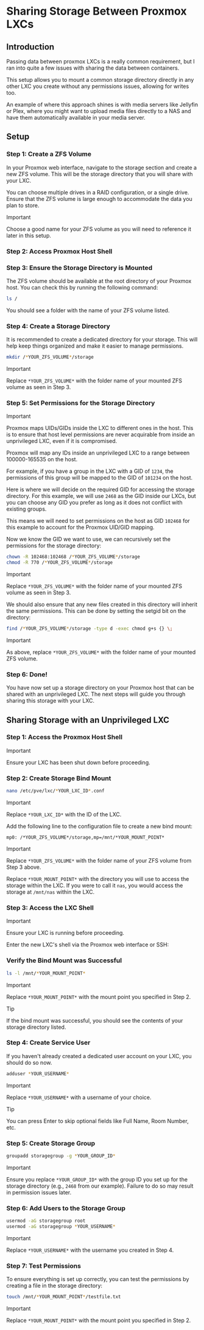 # Sharing Storage Between Proxmox LXCs

## Introduction

Passing data between proxmox LXCs is a really common requirement, but I ran into quite a few issues with sharing the data between containers.

This setup allows you to mount a common storage directory directly in any other LXC you create without any permissions issues, allowing for writes too.

An example of where this approach shines is with media servers like Jellyfin or Plex, where you might want to upload media files directly to a NAS and have them automatically available in your media server.

## Setup

### Step 1: Create a ZFS Volume
In your Proxmox web interface, navigate to the storage section and create a new ZFS volume. This will be the storage directory that you will share with your LXC.

You can choose multiple drives in a RAID configuration, or a single drive. Ensure that the ZFS volume is large enough to accommodate the data you plan to store.

> [!IMPORTANT]
> Choose a good name for your ZFS volume as you will need to reference it later in this setup.

### Step 2: Access Proxmox Host Shell

### Step 3: Ensure the Storage Directory is Mounted

The ZFS volume should be available at the root directory of your Proxmox host. You can check this by running the following command:

```bash
ls /
```

You should see a folder with the name of your ZFS volume listed.

### Step 4: Create a Storage Directory
It is recommended to create a dedicated directory for your storage. This will help keep things organized and make it easier to manage permissions.

```bash
mkdir /*YOUR_ZFS_VOLUME*/storage
```
> [!IMPORTANT]
> Replace `*YOUR_ZFS_VOLUME*` with the folder name of your mounted ZFS volume as seen in Step 3.

### Step 5: Set Permissions for the Storage Directory

> [!IMPORTANT]
> Proxmox maps UIDs/GIDs inside the LXC to different ones in the host. This is to ensure that host level permissions are never acquirable from inside an unprivileged LXC, even if it is compromised.
>
> Proxmox will map any IDs inside an unprivileged LXC to a range between 100000-165535 on the host.
>
> For example, if you have a group in the LXC with a GID of `1234`, the permissions of this group will be mapped to the GID of `101234` on the host.

Here is where we will decide on the required GID for accessing the storage directory. For this example, we will use `2468` as the GID inside our LXCs, but you can choose any GID you prefer as long as it does not conflict with existing groups.

This means we will need to set permissions on the host as GID `102468` for this example to account for the Proxmox UID/GID mapping.

Now we know the GID we want to use, we can recursively set the permissions for the storage directory:
```bash
chown -R 102468:102468 /*YOUR_ZFS_VOLUME*/storage
chmod -R 770 /*YOUR_ZFS_VOLUME*/storage
```

> [!IMPORTANT]
> Replace `*YOUR_ZFS_VOLUME*` with the folder name of your mounted ZFS volume as seen in Step 3.

We should also ensure that any new files created in this directory will inherit the same permissions. This can be done by setting the setgid bit on the directory:

```bash
find /*YOUR_ZFS_VOLUME*/storage -type d -exec chmod g+s {} \;
```
> [!IMPORTANT]
> As above, replace `*YOUR_ZFS_VOLUME*` with the folder name of your mounted ZFS volume.

### Step 6: Done!
You have now set up a storage directory on your Proxmox host that can be shared with an unprivileged LXC. The next steps will guide you through sharing this storage with your LXC.

## Sharing Storage with an Unprivileged LXC

### Step 1: Access the Proxmox Host Shell
> [!IMPORTANT]
> Ensure your LXC has been shut down before proceeding.

### Step 2: Create Storage Bind Mount

```bash
nano /etc/pve/lxc/*YOUR_LXC_ID*.conf
```
> [!IMPORTANT]
> Replace `*YOUR_LXC_ID*` with the ID of the LXC.

Add the following line to the configuration file to create a new bind mount:

```plaintext
mp0: /*YOUR_ZFS_VOLUME*/storage,mp=/mnt/*YOUR_MOUNT_POINT*
```
> [!IMPORTANT]
> Replace `*YOUR_ZFS_VOLUME*` with the folder name of your ZFS volume from Step 3 above.
>
> Replace `*YOUR_MOUNT_POINT*` with the directory you will use to access the storage within the LXC. If you were to call it `nas`, you would access the storage at `/mnt/nas` within the LXC.

### Step 3: Access the LXC Shell
> [!IMPORTANT]
> Ensure your LXC is running before proceeding.

Enter the new LXC's shell via the Proxmox web interface or SSH:

### Verify the Bind Mount was Successful
```bash
ls -l /mnt/*YOUR_MOUNT_POINT*
```
> [!IMPORTANT]
> Replace `*YOUR_MOUNT_POINT*` with the mount point you specified in Step 2.

> [!TIP]
> If the bind mount was successful, you should see the contents of your storage directory listed.

### Step 4: Create Service User

If you haven't already created a dedicated user account on your LXC, you should do so now.

```bash
adduser *YOUR_USERNAME*
```
> [!IMPORTANT]
> Replace `*YOUR_USERNAME*` with a username of your choice.

> [!TIP]
> You can press Enter to skip optional fields like Full Name, Room Number, etc.

### Step 5: Create Storage Group
```bash
groupadd storagegroup -g *YOUR_GROUP_ID*
```
> [!IMPORTANT]  
> Ensure you replace `*YOUR_GROUP_ID*` with the group ID you set up for the storage directory (e.g., `2468` from our example). Failure to do so may result in permission issues later.

### Step 6: Add Users to the Storage Group
```bash
usermod -aG storagegroup root
usermod -aG storagegroup *YOUR_USERNAME*
```

> [!IMPORTANT]
> Replace `*YOUR_USERNAME*` with the username you created in Step 4.

### Step 7: Test Permissions
To ensure everything is set up correctly, you can test the permissions by creating a file in the storage directory:

```bash
touch /mnt/*YOUR_MOUNT_POINT*/testfile.txt
```
> [!IMPORTANT]
> Replace `*YOUR_MOUNT_POINT*` with the mount point you specified in Step 2.